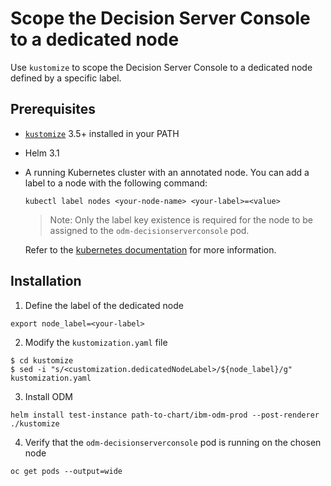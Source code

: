 # Scope the Decision Server Console to a dedicated node

Use `kustomize` to scope the Decision Server Console to a dedicated node defined by a specific label.

## Prerequisites

- [`kustomize`](https://kubectl.docs.kubernetes.io/installation/kustomize/) 3.5+ installed in your PATH
- Helm 3.1
- A running Kubernetes cluster with an annotated node. You can add a label to a node with the following command:
  ```
  kubectl label nodes <your-node-name> <your-label>=<value>
  ```
  > Note: Only the label key existence is required for the node to be assigned to the `odm-decisionserverconsole` pod.

  Refer to the [kubernetes documentation](https://kubernetes.io/docs/tasks/configure-pod-container/assign-pods-nodes/#add-a-label-to-a-node) for more information.

## Installation

1. Define the label of the dedicated node

  ```
  export node_label=<your-label>
  ```

2. Modify the `kustomization.yaml` file

  ```
  $ cd kustomize
  $ sed -i "s/<customization.dedicatedNodeLabel>/${node_label}/g" kustomization.yaml
  ```

3. Install ODM

  ```
  helm install test-instance path-to-chart/ibm-odm-prod --post-renderer ./kustomize
  ```

4. Verify that the `odm-decisionserverconsole` pod is running on the chosen node

  ```
  oc get pods --output=wide
  ```

